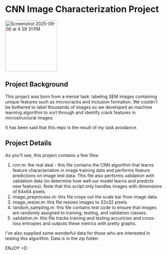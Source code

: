 # CNN Image Characterization Project #

<img width="167" height="163" alt="Screenshot 2025-09-06 at 4 59 31 PM" src="https://github.com/user-attachments/assets/6e5fd4c1-8615-4062-adad-94ffade94db2" />

## Project Background ##

This project was born from a menial task: labeling SEM images containing unique features such as microcracks and inclusion formation. We couldn't be bothered to label thousands of images so we developed an machine learning algorithm to sort through and identify crack features in microstructural images. 

It has been said that this repo is the result of my task avoidance.

## Project Details ##

As you'll see, this project contains a few files:

1. cnn.m: the real deal - this file contains the CNN algorithm that learns feature characteriation in image training data and performs feature predictions on image test data. This file also performs validation with validation data (to determine how well our model learns and predicts new features). Note that this script only handles images with dimensions of 64x64 pixels.
2. image_preprocess.m: this file crops out the scale bar from image data.
3. image_resize.m: this file resizes images to 32x32 pixels.
4. random_sampling.m: this file contains test code to ensure that images are randomly assigned to training, testing, and validation classes.
5. validation.m: this file tracks training and testing accuricies and cross-loss entropies and outputs these metrics with pretty graphs.

I've also supplied some wonderful data for those who are interested in testing this algorithm. Data is in the zip folder.

ENJOY =D
